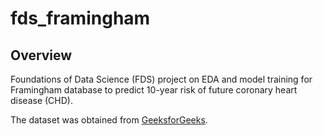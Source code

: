 # fds_framingham
## Overview
Foundations of Data Science (FDS) project on EDA and model training for Framingham database to predict 10-year risk of future coronary heart disease (CHD). 

The dataset was obtained from [GeeksforGeeks](https://www.geeksforgeeks.org/ml-heart-disease-prediction-using-logistic-regression/).

